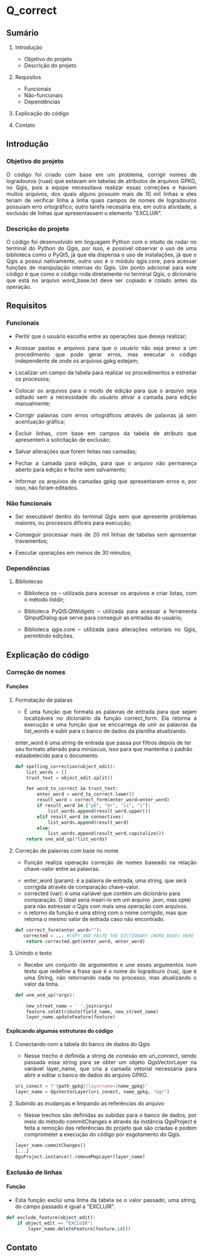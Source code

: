 
# Q_correct

## Sumário

1. Introdução
    - Objetivo do projeto
    - Descrição do projeto
2. Requisitos
    - Funcionais
    - Não-funcionais
    - Dependências
3. Explicação do código


4. Contato

## Introdução

### Objetivo do projeto
<p style="text-align: justify;">O código foi criado com base em um problema, corrigir nomes de logradouros (ruas) que estavam em tabelas de atributos de arquivos GPKG, no Qgis, pois a equipe necessitava realizar essas correções e haviam muitos arquivos, dos quais alguns possuim mais de 10 mil linhas e eles teriam de verificar linha a linha quais campos de nomes de logradouros possuiam erro ortográfico; outro tarefa necesária era, em outra atividade, a exclusão de linhas que apresentassem o elemento "EXCLUIR".<p>

### Descrição do projeto
<p style="text-align: justify;">O código foi desenvolvido em linguagem Python com o intuíto de rodar no terminal do Python do Qgis, por isso, é possivel observar o uso de uma biblioteca como o PyQt5, já que ela dispensa o uso de instalações, já que o Qgis a possui nativamente, outro uso é o módulo qgis.core, para acessar funções de manipulação internas do Qgis. Um ponto adicional para este código é que como o código roda diretamente no terminal Qgis, o dicionário que está no arquivo word_base.txt deve ser copiado e colado antes da operação.<p>

## Requisitos

### Funcionais

- <p style="text-align: justify;">Peritir que o usuário escolha entre as operações que deseja realizar;<p>
- <p style="text-align: justify;">Acessar pastas e arquivos para que o usuário não seja preso a um procedimento que pode gerar erros, mas executar o código independente de onde os arquivos gpkg estejam;<p>
- <p style="text-align: justify;">Localizar um campo da tabela para realizar os procedimentos e estreitar os processos;<p>
- <p style="text-align: justify;">Colocar os arquivos para o modo de edição para que o arquivo seja editado sem a necessidade do usuário ativar a camada para edição manualmente;<p>
- <p style="text-align: justify;">Corrigir palavras com erros ortográficos através de palavras já sem acentuação gráfica;<p>
- <p style="text-align: justify;">Excluir linhas, com base em campos da tabela de atributo que apresentem a solicitação de exclusão;<p>
- <p style="text-align: justify;">Salvar alterações que forem feitas nas camadas;<p>
- <p style="text-align: justify;">Fechar a camada para edição, para que o arquivo não permaneça aberto para edição e feche sem salvamento;<p>
- <p style="text-align: justify;">Informar os arquivos de camadas gpkg que apresentaram erros e, por isso, não foram editados.<p>

### Não funcionais

- <p style="text-align: justify;">Ser executável dentro do terminal Qgis sem que apresente problemas maiores, ou processos difíceis para execução;<p>
- <p style="text-align: justify;">Conseguir processar mais de 20 mil linhas de tabelas sem apresentar travamentos;<p>
- <p style="text-align: justify;">Executar operações em menos de 30 minutos;<p>

### Dependências

1. Bibliotecas
    - <p style="text-align: justify;">Biblioteca os – utilizada para acessar os arquivos e criar listas, com o método listdir;<p>
    - <p style="text-align: justify;">Biblioteca PyQt5.QtWidgets – utilizada para acessar a ferramenta QInputDialog que serve para conseguir as entradas do usuário;<p>
    - <p style="text-align: justify;">Biblioteca qgis.core – utilizada para alterações vetoriais no Qgis, permitindo edições.<p>

## Explicação do código

### Correção de nomes

#### Funções

1. Formatação de palaras
    - <p style="text-align: justify;">É uma função que formata as palavras de entrada para que sejam localizáveis no dicionário da função correct_form. Ela retorna a execução e uma função que se enccarrega de unir as palavras da list_words e subir para o banco de dados da planilha atualizando.<br>
    enter_word é uma string de entrada que passa por filtros depois de ter seu formato alterado para minúscuo, isso para que mantenha o padrão estaabelecido para o documento.<p>
    ```python
    def spelling_correction(object_edit):
        list_words = []
        trust_text = object_edit.split()

        for word_to_correct in trust_text:
            enter_word = word_to_correct.lower()
            result_word = correct_form(enter_word=enter_word)
            if result_word in ["pb", "br", "ii", "i"]:
                list_words.append(result_word.upper())
            elif result_word in connectives:
                list_words.append(result_word)
            else:
                list_words.append(result_word.capitalize())
        return une_and_up(*list_words)
    ```

2. Correção de palavras com base no nome
    - <p style="text-align: justify;">Função realiza operação correção de nomes baseado na relação chave-valor entre as palavras.<br>
    - enter_word (param): é a palavra de entrada, uma string, que será corrigida através de comparação chave-valor.<br>
    - corrected (var): é uma variável que contém um dicionário para comparação. O ideal seria inserí-lo em um arquivo .json, mas optei para não estressar o Qgis com mais uma operação com arquivos.<br>
    - o retorno da função é uma string com o nome corrigido, mas que retorna o mesmo valor de entrada caso não encontrado.<p>
    ```python
    def correct_form(enter_word=""):
       corrected = ... #COPY AND PASTE THE DICTIONARY (WORD_BASE) HERE
        return corrected.get(enter_word, enter_word)
    ```

3. Unindo o texto
    - <p style="text-align: justify;">Recebe um conjunto de argumentos e une esses argumentos num texto que redefine a frase que é o nome do logradouro (rua), que é uma String, não retornando nada no processo, mas atualizando o valor da linha.<p>
    ```python
    def une_and_up(*args):

        new_street_name = ' '.join(args)
        feature.setAttribute(field_name, new_street_name)
        layer_name.updateFeature(feature)
    ```

#### Explicando algumas estruturas do código

1. Conectando com a tabela do banco de dados do Qgis
    - <p style="text-align: justify;">Nesse trecho é definida a string de conexão em uri_connect, sendo passada essa string para se obter um objeto QgsVectorLayer na variável layer_name, que cria a camada vetorial necessária para abrir e editar o banco de dados do arquivo GPKG.<p>
    ```python
    uri_conect = f"{path_gpkg}|layername={name_gpkg}"
    layer_name = QgsVectorLayer(uri_conect, name_gpkg, "ogr")
    ```
2. Subindo as mudanças e limpando as referências do arquivo
    - <p style="text-align: justify;">Nesse trechos são definidas as subidas para o banco de dados, por meio do método commitChanges e através da instância QgsProject é feita a remoção das referências do projeto que são criadas e podem comprometer a execução do código por esgotamento do Qgis.<p>
    ```python
    layer_name.commitChanges()
    [...]
    QgsProject.instance().removeMapLayer(layer_name)
    ```

### Exclusão de linhas

#### Função

- <p style="text-align: justify;">Esta função exclui uma linha da tabela se o valor passado, uma string, do campo passado é igual a "EXCLUIR".<p>
```python
def exclude_feature(object_edit):
    if object_edit == "EXCLUIR":
        layer_name.deleteFeature(feature.id())
```

## Contato
